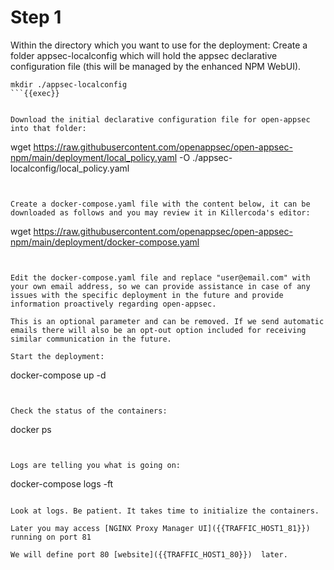 # Step 1

Within the directory which you want to use for the deployment:
Create a folder appsec-localconfig which will hold the appsec declarative configuration file (this will be managed by the enhanced NPM WebUI).

```
mkdir ./appsec-localconfig
```{{exec}}


Download the initial declarative configuration file for open-appsec into that folder:

```
wget https://raw.githubusercontent.com/openappsec/open-appsec-npm/main/deployment/local_policy.yaml -O ./appsec-localconfig/local_policy.yaml
```{{exec}}


Create a docker-compose.yaml file with the content below, it can be downloaded as follows and you may review it in Killercoda's editor:

```
wget https://raw.githubusercontent.com/openappsec/open-appsec-npm/main/deployment/docker-compose.yaml
```{{exec}}


Edit the docker-compose.yaml file and replace "user@email.com" with your own email address, so we can provide assistance in case of any issues with the specific deployment in the future and provide information proactively regarding open-appsec.

This is an optional parameter and can be removed. If we send automatic emails there will also be an opt-out option included for receiving similar communication in the future.

Start the deployment:

```
docker-compose up -d
```{{exec}}


Check the status of the containers:

```
docker ps
```{{exec}}


Logs are telling you what is going on:

```
docker-compose logs -ft
```{{exec}}

Look at logs. Be patient. It takes time to initialize the containers.

Later you may access [NGINX Proxy Manager UI]({{TRAFFIC_HOST1_81}}) running on port 81

We will define port 80 [website]({{TRAFFIC_HOST1_80}})  later.